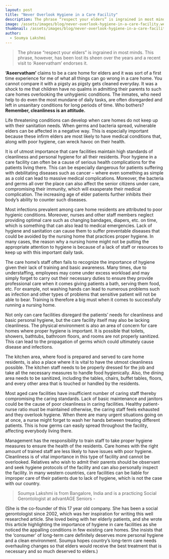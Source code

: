```yaml
---
layout: post
title: "Never Overlook Hygiene in a Care Facility"
description: The phrase “respect your elders” is ingrained in most minds. This phrase, however, has been lost its sheen over the years and a recent visit to ‘Aseervatham’ endorses it.
image: /assets/images/blog/never-overlook-hygiene-in-a-care-facility.webp
thumbnail: /assets/images/blog/never-overlook-hygiene-in-a-care-facility.webp
author:
  - Soumya Lakshmi
---
```



> The phrase “respect your elders” is ingrained in most minds. This phrase, however, has been lost its sheen over the years and a recent visit to ‘Aseervatham’ endorses it.

**‘Aseervatham’** claims to be a care home for elders and it was sort of a first time experience for me of what all things can go wrong in a care home.  You cannot compare it with a pigsty as pigsty gets cleaned everyday.  It was a shock to me that children have no qualms in admitting their parents to such care homes overlooking the unhygienic conditions. The inmates, who need help to do even the most mundane of daily tasks, are often disregarded and left in unsanitary conditions for long periods of time. Who bothers? **Remember, cleanliness is an attitude.**

Life threatening conditions can develop when care homes do not keep up with their sanitation needs. When germs and bacteria spread, vulnerable elders can be affected in a negative way. This is especially important because these infirm elders are most likely to have medical conditions that, along with poor hygiene, can wreck havoc on their health.

It is of utmost importance that care facilities maintain  high standards of cleanliness and personal hygiene for all their residents. Poor hygiene in a care facility can often be a cause of serious health complications for the patients living there. This can be especially dangerous for patients suffering with debilitating diseases such as cancer – where even something as simple as a cold can lead to massive medical complications. Moreover, the bacteria and germs all over the place can also affect the senior citizens under care, compromising their immunity, which will exasperate their medical complication. The increasing age of elder patients further inhibits their body’s ability to counter such diseases.

Most infections prevalent among care home residents are attributed to poor hygienic conditions. Moreover, nurses and other staff members neglect providing optimal care such as changing bandages, diapers, etc. on time, which is something that can also lead to medical emergencies. Lack of hygiene and sanitation can cause them to suffer preventable diseases that could be avoided by the nursing home that practices proper hygiene. In many cases, the reason why a nursing home might not be putting the appropriate attention to hygiene is because of a lack of staff or resources to keep up with this important daily task.

The care home’s staff often fails to recognize the importance of hygiene given their lack of training and basic awareness. Many times, due to understaffing, employees may come under excess workload and may simply forget to carry out their necessary duties to ensure they provide professional care when it comes giving patients a bath, serving them food, etc. For example, not washing hands can lead to numerous problems such as infection and other types of problems that sensitive patient will not be able to bear. Training is therefore a big must when it comes to successfully running a nursing home.

Not only can care facilities disregard the patients’ needs for cleanliness and basic personal hygiene, but the care facility itself may also be lacking cleanliness. The physical environment is also an area of concern for care homes where proper hygiene is important. It is possible that toilets, showers, bathtubs, bathroom floors, and rooms are not properly sanitized. This can lead to the propagation of germs which could ultimately cause disease and infections.

The kitchen area, where food is prepared and served to care home residents, is also a place where it is vital to have the utmost cleanliness possible. The kitchen staff needs to be properly dressed for the job and take all the necessary measures to handle food hygienically. Also, the dining area needs to be sanitized, including the tables, chairs, buffet tables, floors, and every other area that is touched or handled by the residents.

Most aged care facilities have insufficient number of caring staff thereby compromising the caring standards. Lack of basic maintenance and janitors could be the cause of poor cleanliness in caring facilities. Healthy patient-nurse ratio must be maintained otherwise, the caring staff feels exhausted and they overlook hygiene. When there are many urgent situations going on at once, a nurse might forget to wash her hands between treating different patients. This is how germs can easily spread throughout the facility, affecting everybody living there.

Management has the responsibility to train staff to take proper hygiene measures to ensure the health of the residents. Care homes with the right amount of trained staff are less likely to have issues with poor hygiene. Cleanliness is of vital importance in this type of facility and cannot be overlooked. Relatives who wish to admit their parents should be observant and seek hygiene protocols of the facility and can also personally inspect the facility. In many western countries, care facilities can be liable for improper care of their patients due to lack of hygiene, which is not the case with our country.

> Soumya Lakshmi is from Bangalore, India and is a practicing Social Gerontologist at advantAGE Seniors -

(She is the co-founder of this 17 year old company. She has been a social gerontologist since 2002, which was her inspiration for writing this well researched article. She loved being with her elderly patients, and she wrote this article highlighting the importance of hygiene in care facilities as she noticed the appalling conditions in few existing care homes. She insists that the ‘consumer’ of long-term care definitely deserves more personal hygiene and a clean environment.  Soumya hopes country’s long-term care needs overhauling changes so that elders would receive the best treatment that is necessary and so much deserved to elders.)